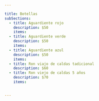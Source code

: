 ```yaml
---

title: Botellas
subSections:
  - title: Aguardiente rojo
    description: $50
    items:
  - title: Aguardiente verde
    description: $50
    items:
  - title: Aguardiente azul
    description: $50
    items:
  - title: Ron viajo de caldas tadicional
    description: $60
  - title: Ron viejo de caldas 5 años
    description: $70
    items:

    
---
```


